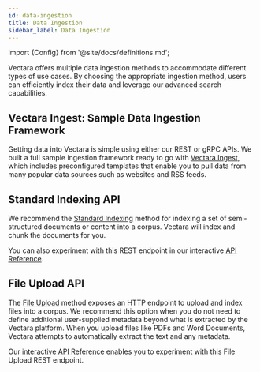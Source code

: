 ```yaml
---
id: data-ingestion
title: Data Ingestion
sidebar_label: Data Ingestion
---
```


import {Config} from '@site/docs/definitions.md';

Vectara offers multiple data ingestion methods to accommodate different types
of use cases. By choosing the appropriate ingestion method, users can
efficiently index their data and leverage our advanced search capabilities.

## Vectara Ingest: Sample Data Ingestion Framework

Getting data into Vectara is simple using either our REST or gRPC APIs. We
built a full sample ingestion framework ready to go with [Vectara Ingest](https://github.com/vectara/vectara-ingest), which
includes preconfigured templates that enable you to pull data from many
popular data sources such as websites and RSS feeds.

## Standard Indexing API

We recommend the [Standard Indexing](/docs/api-reference/indexing-apis/indexing) method for
indexing a set of semi-structured documents or content into a corpus. Vectara
will index and chunk the documents for you.

You can also experiment with this REST endpoint in our interactive [API Reference](/docs/rest-api/index).

## File Upload API

The [File Upload](/docs/api-reference/indexing-apis/file-upload/file-upload) method exposes an
HTTP endpoint to upload and index files into a corpus. We recommend this
option when you do not need to define additional user-supplied metadata beyond
what is extracted by the Vectara platform. When you upload files like PDFs and
Word Documents, Vectara attempts to automatically extract the text and any metadata.

Our [interactive API Reference](/docs/rest-api/upload-file) enables you
to experiment with this File Upload REST endpoint.
